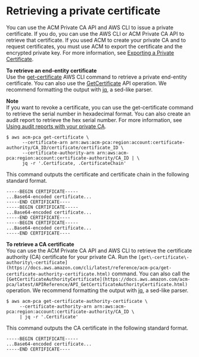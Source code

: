 # Retrieving a private certificate<a name="PcaGetCert"></a>

You can use the ACM Private CA API and AWS CLI to issue a private certificate\. If you do, you can use the AWS CLI or ACM Private CA API to retrieve that certificate\. If you used ACM to create your private CA and to request certificates, you must use ACM to export the certificate and the encrypted private key\. For more information, see [Exporting a Private Certificate](https://docs.aws.amazon.com/acm/latest/userguide/gs-acm-export-private.html)\. 

**To retrieve an end\-entity certificate**  
Use the [get\-certificate](https://docs.aws.amazon.com/cli/latest/reference/acm-pca/get-certificate.html) AWS CLI command to retrieve a private end\-entity certificate\. You can also use the [GetCertificate](https://docs.aws.amazon.com/acm-pca/latest/APIReference/API_GetCertificate.html) API operation\. We recommend formatting the output with [jq](https://stedolan.github.io/jq/), a sed\-like parser\.

**Note**  
If you want to revoke a certificate, you can use the get\-certificate command to retrieve the serial number in hexadecimal format\. You can also create an audit report to retrieve the hex serial number\. For more information, see [Using audit reports with your private CA](PcaAuditReport.md)\. 

```
$ aws acm-pca get-certificate \
      --certificate-arn arn:aws:acm-pca:region:account:certificate-authority/CA_ID/certificate/certificate_ID \
      --certificate-authority-arn arn:aws:acm-pca:region:account:certificate-authority/CA_ID | \
      jq -r '.Certificate, .CertificateChain'
```

This command outputs the certificate and certificate chain in the following standard format\.

```
-----BEGIN CERTIFICATE-----
...Base64-encoded certificate...
-----END CERTIFICATE----
-----BEGIN CERTIFICATE-----
...Base64-encoded certificate...
-----END CERTIFICATE----
-----BEGIN CERTIFICATE-----
...Base64-encoded certificate...
-----END CERTIFICATE----
```

**To retrieve a CA certificate**  
You can use the ACM Private CA API and AWS CLI to retrieve the certificate authority \(CA\) certificate for your private CA\. Run the `[get\-certificate\-authority\-certificate](https://docs.aws.amazon.com/cli/latest/reference/acm-pca/get-certificate-authority-certificate.html)` command\. You can also call the `[GetCertificateAuthorityCertificate](https://docs.aws.amazon.com/acm-pca/latest/APIReference/API_GetCertificateAuthorityCertificate.html)` operation\. We recommend formatting the output with [jq](https://stedolan.github.io/jq/), a sed\-like parser\. 

```
$ aws acm-pca get-certificate-authority-certificate \
     --certificate-authority-arn arn:aws:acm-pca:region:account:certificate-authority/CA_ID \
     | jq -r '.Certificate'
```

This command outputs the CA certificate in the following standard format\.

```
-----BEGIN CERTIFICATE-----
...Base64-encoded certificate...
-----END CERTIFICATE----
```